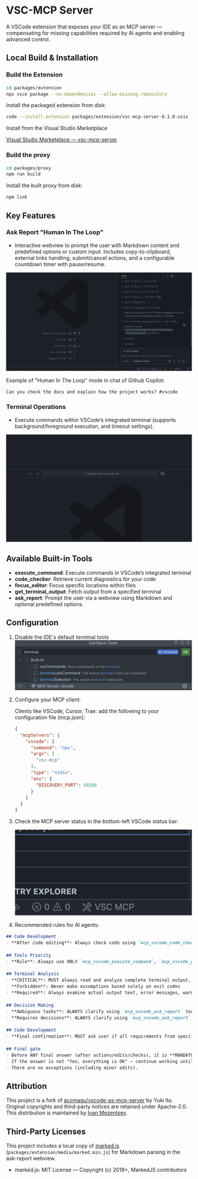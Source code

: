 # VSC-MCP Server

A VSCode extension that exposes your IDE as an MCP server — compensating for missing capabilities required by AI agents and enabling advanced control.

## Local Build & Installation

### Build the Extension

```bash
cd packages/extension
npx vsce package --no-dependencies --allow-missing-repository
```

Install the packaged extension from disk:

```bash
code --install-extension packages/extension/vsc-mcp-server-0.1.0.vsix
```

Install from the Visual Studio Marketplace

[Visual Studio Marketplace — vsc-mcp-server](https://marketplace.visualstudio.com/items?itemName=ivan-mezentsev.vsc-mcp-server)

### Build the proxy

```bash
cd packages/proxy
npm run build
```

Install the built proxy from disk:

```bash
npm link
```

## Key Features

### Ask Report "Human In The Loop"

- Interactive webview to prompt the user with Markdown content and predefined options or custom input. Includes copy-to-clipboard, external links handling, submit/cancel actions, and a configurable countdown timer with pause/resume.

![AskReport](docs/demo_AskReport.gif)

Example of "Human In The Loop" mode in chat of Github Copilot:

```text
Can you check the docs and explain how the project works? #vscode
```

### Terminal Operations

- Execute commands within VSCode’s integrated terminal (supports background/foreground execution, and timeout settings).

![InputBox](docs/demo_InputBox.gif)

## Available Built-in Tools

- **execute_command**: Execute commands in VSCode’s integrated terminal
- **code_checker**: Retrieve current diagnostics for your code
- **focus_editor**: Focus specific locations within files
- **get_terminal_output**: Fetch output from a specified terminal
- **ask_report**: Prompt the user via a webview using Markdown and optional predefined options.

## Configuration

1. Disable the IDE's default terminal tools
![IDE tools configuration](docs/tools_setup.png)

2. Configure your MCP client:

    Clients like VSCode, Cursor, Trae: add the following to your configuration file (mcp.json):

    ```json
    {
      "mcpServers": {
        "vscode": {
          "command": "npx",
          "args": [
            "vsc-mcp"
          ],
          "type": "stdio",
          "env": {
            "DISCOVERY_PORT": 60100
          }
        }
      }
    }
    ```

3. Check the MCP server status in the bottom-left VSCode status bar:

    ![Server status indicator](docs/status_on.png)

4. Recommended rules for AI agents:

```markdown
## Code Development
- **After code editing**: Always check code using `mcp_vscode_code_checker` tool

## Tools Priority
- **Rule**: Always use ONLY `mcp_vscode_execute_command`, `mcp_vscode_get_terminal_output` instead of any other command line tool to perform tasks

## Terminal Analysis
- **CRITICAL**: MUST always read and analyze complete terminal output, not just exit code
- **Forbidden**: Never make assumptions based solely on exit codes
- **Required**: Always examine actual output text, error messages, warnings, and any other information displayed before providing response or next steps

## Decision Making
- **Ambiguous tasks**: ALWAYS clarify using `mcp_vscode_ask_report` tool
- **Requires decisions**: ALWAYS clarify using `mcp_vscode_ask_report` tool

## Code Development
- **Final confirmation**: MUST ask user if all requirements from specification are completed using `mcp_vscode_ask_report` tool with work report

## Final gate
- Before ANY final answer (after actions/edits/checks), it is **MANDATORY** to call `mcp_vscode_ask_report` with a report on the work done and the option ["Yes, everything is OK"].
- If the answer is not "Yes, everything is OK" — continue working until the comments are resolved and repeat every time `mcp_vscode_ask_report`.
- There are no exceptions (including minor edits).
```

## Attribution

This project is a fork of [acomagu/vscode-as-mcp-server](https://github.com/acomagu/vscode-as-mcp-server) by Yuki Ito. Original copyrights and third-party notices are retained under Apache-2.0. This distribution is maintained by [Ivan Mezentsev](https://github.com/ivan-mezentsev).

## Third-Party Licenses

This project includes a local copy of [marked.js](https://github.com/markedjs/marked) (`packages/extension/media/marked.min.js`) for Markdown parsing in the ask-report webview.

- marked.js: MIT License — Copyright (c) 2018+, MarkedJS contributors

